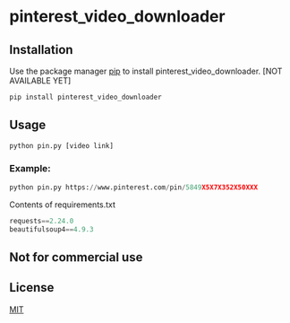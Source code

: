 # pinterest_video_downloader

## Installation

Use the package manager [pip](https://pip.pypa.io/en/stable/) to install pinterest_video_downloader. [NOT AVAILABLE YET]

```bash
pip install pinterest_video_downloader
```

## Usage

```python
python pin.py [video link]
```
### Example:

```python
python pin.py https://www.pinterest.com/pin/5849X5X7X352X50XXX
```

Contents of requirements.txt
```python
requests==2.24.0
beautifulsoup4==4.9.3
```

## Not for commercial use

## License
[MIT](https://choosealicense.com/licenses/mit/)
